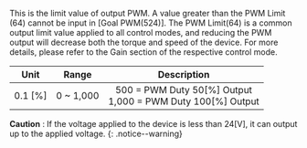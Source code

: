 This is the limit value of output PWM. A value greater than the PWM Limit (64) cannot be input in [Goal PWM(524)]. The PWM Limit(64) is a common output limit value applied to all control modes, and reducing the PWM output will decrease both the torque and speed of the device. For more details, please refer to the Gain section of the respective control mode.

| Unit    | Range     | Description                                                     |
| :-----: | :-------: | :-------------------------------------------------------------: |
| 0.1 [%] | 0 ~ 1,000 | 500 = PWM Duty 50[%] Output<br />1,000 = PWM Duty 100[%] Output |

**Caution** : If the voltage applied to the device is less than 24[V], it can output up to the applied voltage.
{: .notice--warning}